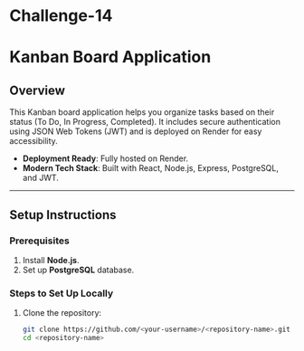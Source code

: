 # Challenge-14
# Kanban Board Application

## Overview
This Kanban board application helps you organize tasks based on their status (To Do, In Progress, Completed). It includes secure authentication using JSON Web Tokens (JWT) and is deployed on Render for easy accessibility.
- **Deployment Ready**: Fully hosted on Render.
- **Modern Tech Stack**: Built with React, Node.js, Express, PostgreSQL, and JWT.

---

## Setup Instructions

### Prerequisites
1. Install **Node.js**.
2. Set up **PostgreSQL** database.

### Steps to Set Up Locally
1. Clone the repository:
   ```bash
   git clone https://github.com/<your-username>/<repository-name>.git
   cd <repository-name>
